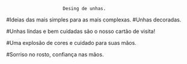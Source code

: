                          Desing de unhas.

#Ideias das mais simples para as mais complexas.
#Unhas decoradas.   


#Unhas lindas e bem cuidadas são o nosso cartão de visita!

#Uma explosão de cores e cuidado para suas mãos.

#Sorriso no rosto, confiança nas mãos.